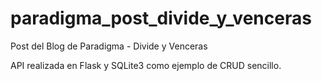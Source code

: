 # paradigma_post_divide_y_venceras
Post del Blog de Paradigma - Divide y Venceras

API realizada en Flask y SQLite3 como ejemplo de CRUD sencillo.
